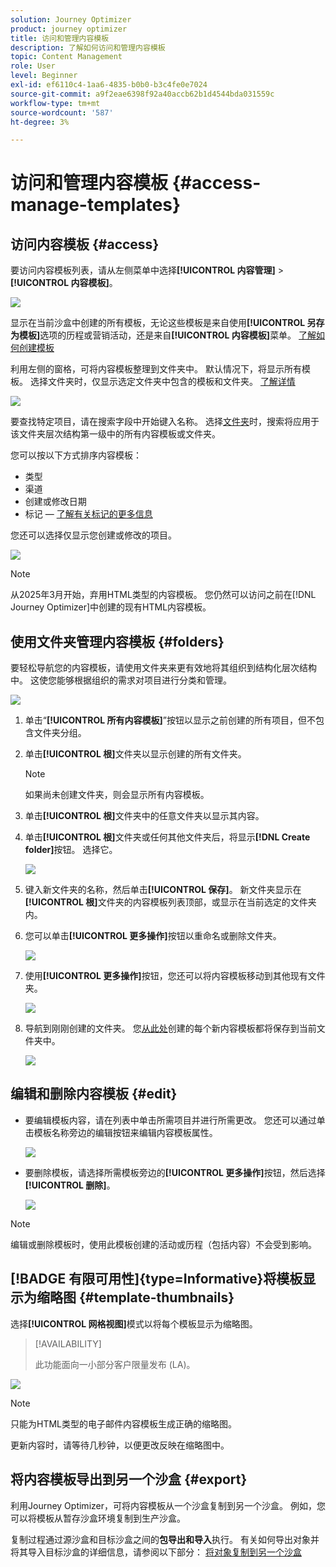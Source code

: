 ```yaml
---
solution: Journey Optimizer
product: journey optimizer
title: 访问和管理内容模板
description: 了解如何访问和管理内容模板
topic: Content Management
role: User
level: Beginner
exl-id: ef6110c4-1aa6-4835-b0b0-b3c4fe0e7024
source-git-commit: a9f2eae6398f92a40accb62b1d4544bda031559c
workflow-type: tm+mt
source-wordcount: '587'
ht-degree: 3%

---
```


# 访问和管理内容模板 {#access-manage-templates}

## 访问内容模板 {#access}

要访问内容模板列表，请从左侧菜单中选择&#x200B;**[!UICONTROL 内容管理]** > **[!UICONTROL 内容模板]**。

![](assets/content-template-list.png)

显示在当前沙盒中创建的所有模板，无论这些模板是来自使用&#x200B;**[!UICONTROL 另存为模板]**&#x200B;选项的历程或营销活动，还是来自&#x200B;**[!UICONTROL 内容模板]**&#x200B;菜单。 [了解如何创建模板](#create-content-templates)

利用左侧的窗格，可将内容模板整理到文件夹中。 默认情况下，将显示所有模板。 选择文件夹时，仅显示选定文件夹中包含的模板和文件夹。 [了解详情](#folders)

![](assets/content-template-list-folders.png)

要查找特定项目，请在搜索字段中开始键入名称。 选择[文件夹](#folders)时，搜索将应用于该文件夹<!--(not nested items)-->层次结构第一级中的所有内容模板或文件夹。

您可以按以下方式排序内容模板：

* 类型
* 渠道
* 创建或修改日期
* 标记 — [了解有关标记的更多信息](../start/search-filter-categorize.md#tags)

您还可以选择仅显示您创建或修改的项目。

![](assets/content-template-list-filters.png)

>[!NOTE]
>
>从2025年3月开始，弃用HTML类型的内容模板。 您仍然可以访问之前在[!DNL Journey Optimizer]中创建的现有HTML内容模板。

## 使用文件夹管理内容模板 {#folders}

要轻松导航您的内容模板，请使用文件夹来更有效地将其组织到结构化层次结构中。 这使您能够根据组织的需求对项目进行分类和管理。

![](assets/content-template-folders.png)

1. 单击“**[!UICONTROL 所有内容模板]**”按钮以显示之前创建的所有项目，但不包含文件夹分组。

1. 单击&#x200B;**[!UICONTROL 根]**&#x200B;文件夹以显示创建的所有文件夹。

   >[!NOTE]
   >
   >如果尚未创建文件夹，则会显示所有内容模板。

1. 单击&#x200B;**[!UICONTROL 根]**&#x200B;文件夹中的任意文件夹以显示其内容。

1. 单击&#x200B;**[!UICONTROL 根]**&#x200B;文件夹或任何其他文件夹后，将显示&#x200B;**[!DNL Create folder]**&#x200B;按钮。 选择它。

   ![](assets/content-template-create-folder.png)

1. 键入新文件夹的名称，然后单击&#x200B;**[!UICONTROL 保存]**。 新文件夹显示在&#x200B;**[!UICONTROL 根]**&#x200B;文件夹的内容模板列表顶部，或显示在当前选定的文件夹内。

1. 您可以单击&#x200B;**[!UICONTROL 更多操作]**&#x200B;按钮以重命名或删除文件夹。

   ![](assets/content-template-folder-more-actions.png)

1. 使用&#x200B;**[!UICONTROL 更多操作]**&#x200B;按钮，您还可以将内容模板移动到其他现有文件夹。

   ![](assets/content-template-folder-moved.png)

1. 导航到刚刚创建的文件夹。 您[从此处](create-content-templates.md)创建的每个新内容模板都将保存到当前文件夹中。

   ![](assets/content-template-folder-create.png)

## 编辑和删除内容模板 {#edit}

* 要编辑模板内容，请在列表中单击所需项目并进行所需更改。 您还可以通过单击模板名称旁边的编辑按钮来编辑内容模板属性。

  ![](assets/content-template-edit.png)

* 要删除模板，请选择所需模板旁边的&#x200B;**[!UICONTROL 更多操作]**&#x200B;按钮，然后选择&#x200B;**[!UICONTROL 删除]**。

  ![](assets/content-template-list-delete.png)

>[!NOTE]
>
>编辑或删除模板时，使用此模板创建的活动或历程（包括内容）不会受到影响。

## [!BADGE 有限可用性]{type=Informative}将模板显示为缩略图 {#template-thumbnails}

选择&#x200B;**[!UICONTROL 网格视图]**&#x200B;模式以将每个模板显示为缩略图。

>[!AVAILABILITY]
>
>此功能面向一小部分客户限量发布 (LA)。

![](assets/content-template-grid-view.png)

>[!NOTE]
>
>只能为HTML类型的电子邮件内容模板生成正确的缩略图。

更新内容时，请等待几秒钟，以便更改反映在缩略图中。

## 将内容模板导出到另一个沙盒 {#export}

利用Journey Optimizer，可将内容模板从一个沙盒复制到另一个沙盒。 例如，您可以将模板从暂存沙盒环境复制到生产沙盒。

复制过程通过源沙盒和目标沙盒之间的&#x200B;**包导出和导入**&#x200B;执行。 有关如何导出对象并将其导入目标沙盒的详细信息，请参阅以下部分： [将对象复制到另一个沙盒](../configuration/copy-objects-to-sandbox.md)

